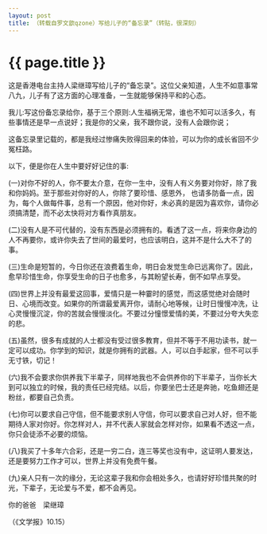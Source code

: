 ```yaml
---
layout: post
title: （转载自罗文歆qzone）写给儿子的“备忘录”（转贴，很深刻）
---
```


{{ page.title }}
===============

这是香港电台主持人梁继璋写给儿子的“备忘录”。这位父亲知道，人生不如意事常八九，儿子有了这方面的心理准备，一生就能够保持平和的心态。

我儿:写这份备忘录给你，基于三个原则:人生福祸无常，谁也不知可以活多久，有些事情还是早一点说好；我是你的父亲，我不跟你说，没有人会跟你说；

这备忘录里记载的，都是我经过惨痛失败得回来的体验，可以为你的成长省回不少冤枉路。

以下，便是你在人生中要好好记住的事:

(一)对你不好的人，你不要太介意，在你一生中，没有人有义务要对你好，除了我和你妈妈。至于那些对你好的人，你除了要珍惜、感恩外， 也请多防备一点，因为，每个人做每件事，总有一个原因，他对你好，未必真的是因为喜欢你，请你必须搞清楚，而不必太快将对方看作真朋友。

(二)没有人是不可代替的，没有东西是必须拥有的。看透了这一点，将来你身边的人不再要你，或许你失去了世间的最爱时，也应该明白，这并不是什么大不了的事。

(三)生命是短暂的，今日你还在浪费着生命，明日会发觉生命已远离你了。因此，愈早珍惜生命，你享受生命的日子也愈多，与其盼望长寿，倒不如早点享受。

(四)世界上并没有最爱这回事，爱情只是一种霎时的感觉，而这感觉绝对会随时日、心境而改变。如果你的所谓最爱离开你，请耐心地等候，让时日慢慢冲洗，让心灵慢慢沉淀，你的苦就会慢慢淡化。不要过分憧憬爱情的美，不要过分夸大失恋的悲。

(五)虽然，很多有成就的人士都没有受过很多教育，但并不等于不用功读书，就一定可以成功。你学到的知识，就是你拥有的武器。人，可以白手起家，但不可以手无寸铁，切记！

(六)我不会要求你供养我下半辈子，同样地我也不会供养你的下半辈子，当你长大到可以独立的时候，我的责任已经完结。以后，你要坐巴士还是奔驰，吃鱼翅还是粉丝，都要自己负责。

(七)你可以要求自己守信，但不能要求别人守信，你可以要求自己对人好，但不能期待人家对你好。你怎样对人，并不代表人家就会怎样对你，如果看不透这一点，你只会徒添不必要的烦恼。

(八)我买了十多年六合彩，还是一穷二白，连三等奖也没有中，这证明人要发达，还是要努力工作才可以，世界上并没有免费午餐。

(九)亲人只有一次的缘分，无论这辈子我和你会相处多久，也请好好珍惜共聚的时光，下辈子，无论爱与不爱，都不会再见。

你的爸爸　梁继璋

（《文学报》10.15）

